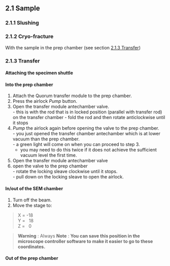## 2.1 Sample
### 2.1.1 Slushing
### 2.1.2 Cryo-fracture
With the sample in the prep chamber (see section [2.1.3 Transfer](https://github.com/operandos/SOP-for-UoS-Helios-microscope-quorum-cryosystem/blob/main/2.%20Cryosystem%20operation.md#213-transfer))
### 2.1.3 Transfer
#### Attaching the specimen shuttle  

#### Into the prep chamber  
  1. Attach the Quorum transfer module to the prep chamber.  
  2. Press the airlock *Pump* button.  
  3. Open the transfer module antechamber valve.  
    - this is with the rod that is in locked position (parallel with transfer rod) on the transfer chamber
    - fold the rod and then rotate anticlockwise until it stops
  4. *Pump* the airlock again before opening the valve to the prep chamber.  
    - you just opened the transfer chamber antechamber which is at lower vacuum than the prep chamber.  
    - a green light will come on when you can proceed to step 3.  
      - you may need to do this twice if it does not achieve the sufficient vacuum level the first time.  
  5. Open the transfer module antechamber valve  
  6. open the valve to the prep chamber  
    - rotate the locking sleave clockwise until it stops.  
    - pull down on the locking sleave to open the airlock.  

#### In/out of the SEM chamber  
  1. Turn off the beam.  
  2. Move the stage to:  
  > X = -18  
  > Y = &nbsp; 18  
  > Z = &nbsp; 0  

> **Warning** : Always
> **Note** : **You can save this position in the microscope controller software to make it easier to go to these coordinates.**

#### Out of the prep chamber  
